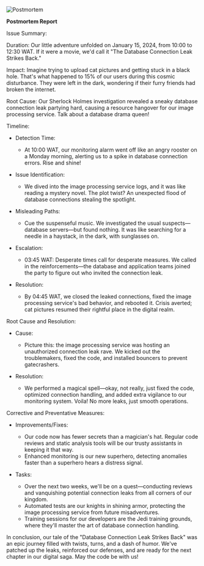 <img src="https://github.com/Armina101/Armina101/blob/Postmortem-meme.jpg" alt="Postmortem">

**Postmortem Report**

Issue Summary:

Duration:
Our little adventure unfolded on January 15, 2024, from 10:00 to 12:30 WAT. If it were a movie, we'd call it "The Database Connection Leak Strikes Back."

Impact:
Imagine trying to upload cat pictures and getting stuck in a black hole. That's what happened to 15% of our users during this cosmic disturbance. They were left in the dark, wondering if their furry friends had broken the internet.

Root Cause:
Our Sherlock Holmes investigation revealed a sneaky database connection leak partying hard, causing a resource hangover for our image processing service. Talk about a database drama queen!

Timeline:

- Detection Time:
  - At 10:00 WAT, our monitoring alarm went off like an angry rooster on a Monday morning, alerting us to a spike in database connection errors. Rise and shine!

- Issue Identification:
  - We dived into the image processing service logs, and it was like reading a mystery novel. The plot twist? An unexpected flood of database connections stealing the spotlight.

- Misleading Paths:
  - Cue the suspenseful music. We investigated the usual suspects—database servers—but found nothing. It was like searching for a needle in a haystack, in the dark, with sunglasses on.

- Escalation:
  - 03:45 WAT: Desperate times call for desperate measures. We called in the reinforcements—the database and application teams joined the party to figure out who invited the connection leak.

- Resolution:
  - By 04:45 WAT, we closed the leaked connections, fixed the image processing service's bad behavior, and rebooted it. Crisis averted; cat pictures resumed their rightful place in the digital realm.

Root Cause and Resolution:

- Cause:
  - Picture this: the image processing service was hosting an unauthorized connection leak rave. We kicked out the troublemakers, fixed the code, and installed bouncers to prevent gatecrashers.

- Resolution:
  - We performed a magical spell—okay, not really, just fixed the code, optimized connection handling, and added extra vigilance to our monitoring system. Voila! No more leaks, just smooth operations.

Corrective and Preventative Measures:

- Improvements/Fixes:
  - Our code now has fewer secrets than a magician's hat. Regular code reviews and static analysis tools will be our trusty assistants in keeping it that way.
  - Enhanced monitoring is our new superhero, detecting anomalies faster than a superhero hears a distress signal.

- Tasks:
  - Over the next two weeks, we'll be on a quest—conducting reviews and vanquishing potential connection leaks from all corners of our kingdom.
  - Automated tests are our knights in shining armor, protecting the image processing service from future misadventures.
  - Training sessions for our developers are the Jedi training grounds, where they'll master the art of database connection handling.

In conclusion, our tale of the "Database Connection Leak Strikes Back" was an epic journey filled with twists, turns, and a dash of humor. We've patched up the leaks, reinforced our defenses, and are ready for the next chapter in our digital saga. May the code be with us!

